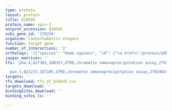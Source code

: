 ```yaml
---
type: protein
layout: protein
title: Q18545
protein_name: spin-2
uniprot_accession: Q18545
ncbi_gene_id: '178256'
organism: Caenorhabditis elegans
function: target gene
number_of_interactions: '2'
orthologs: '[{"species": "Homo sapiens", "id": ["<a href=\"/protein/q9h2v7\">Q9H2V7</a>", "<a href=\"/protein/q6zmd2\">Q6ZMD2</a>", "<a href=\"/protein/q8ivw8\">Q8IVW8</a>"]}, {"species": "Mus musculus", "id": ["<a href=\"/protein/q91vm4\">Q91VM4</a>", "<a href=\"/protein/q8r0g7\">Q8R0G7</a>"]}, {"species": "Rattus norvegicus", "id": ["<a href=\"/protein/q2ydu8\">Q2YDU8</a>", "D3ZCZ0"]}, {"species": "Drosophila melanogaster", "id": ["<a href=\"/protein/q9gqq0\">Q9GQQ0</a>"]}, {"species": "Danio rerio", "id": ["<a href=\"/protein/g1k2f4\">G1K2F4</a>", "A2SWM2", "A2CER7"]}]'
jaspar_matrices: ''
tfs: 'pha-4,Q17381,180357,GTRD,chromatin immunoprecipitation assay,27924024%5Buid%5D,No

  pax-1,Q21272,187105,GTRD,chromatin immunoprecipitation assay,27924024%5Buid%5D,No'
targets: ''
tfs_download: tfs_of_Q18545.tsv
targets_download: ''
bindingSites_download: ''
binding_sites_ls: ''

---
```

